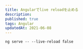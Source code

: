 ```yaml
---
title: Angularでlive reloadを止める
description: 
published: true
tags: Angular
updatedAt: 2021-06-08
---
```


```shell
ng serve -- --live-reload false
```
